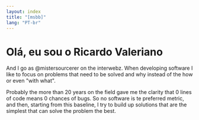 ```yaml
---
layout: index
title: "[msbb]"
lang: "PT-br"
---
```


# Olá, eu sou o Ricardo Valeriano

And I go as @mistersourcerer on the interwebz.
When developing software I like to focus on
problems that need to be solved and why
instead of the how or even "with what".

Probably the more than 20 years on the field
gave me the clarity that 0 lines of code
means 0 chances of bugs.
So no software is te preferred metric,
and then, starting from this baseline,
I try to build up solutions that are
the simplest that can solve the problem the best.
